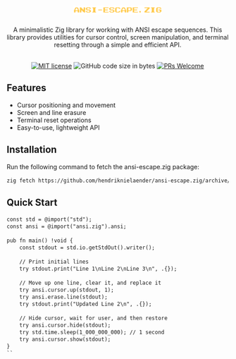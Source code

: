<h1 align="center">
   <img src="ansi-escape.png" width="40%" height="40%" alt="ansi-escape.zig logo" title="ansi-escape.zig logo">
</h1>

<div align="center">A minimalistic Zig library for working with ANSI escape sequences. This library provides utilities for cursor control, screen manipulation, and terminal resetting through a simple and efficient API.<br></br></div>
<div align="center">
   
[![MIT license](https://img.shields.io/badge/license-MIT-blue.svg)](https://github.com/hendriknielaender/ansi-escape.zig/blob/HEAD/LICENSE)
![GitHub code size in bytes](https://img.shields.io/github/languages/code-size/hendriknielaender/ansi-escape.zig)
[![PRs Welcome](https://img.shields.io/badge/PRs-welcome-brightgreen.svg)](https://github.com/hendriknielaender/ansi-escape.zig/blob/HEAD/CONTRIBUTING.md)
</div>

## Features

- Cursor positioning and movement
- Screen and line erasure
- Terminal reset operations
- Easy-to-use, lightweight API

## Installation

Run the following command to fetch the ansi-escape.zig package:
```bash
zig fetch https://github.com/hendriknielaender/ansi-escape.zig/archive/<COMMIT>.tar.gz --save
```

## Quick Start

```zig
const std = @import("std");
const ansi = @import("ansi.zig").ansi;

pub fn main() !void {
    const stdout = std.io.getStdOut().writer();

    // Print initial lines
    try stdout.print("Line 1\nLine 2\nLine 3\n", .{});

    // Move up one line, clear it, and replace it
    try ansi.cursor.up(stdout, 1);
    try ansi.erase.line(stdout);
    try stdout.print("Updated Line 2\n", .{});

    // Hide cursor, wait for user, and then restore
    try ansi.cursor.hide(stdout);
    try std.time.sleep(1_000_000_000); // 1 second
    try ansi.cursor.show(stdout);
}
``

